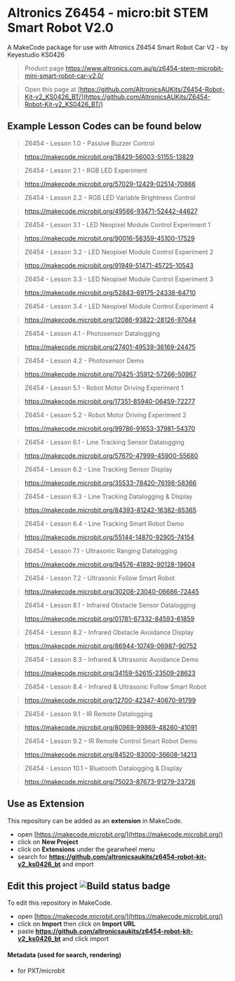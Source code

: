 # Altronics Z6454 - micro:bit STEM Smart Robot V2.0

A MakeCode package for use with Altronics Z6454 Smart Robot Car V2 - by Keyestudio KS0426

> Product page https://www.altronics.com.au/p/z6454-stem-microbit-mini-smart-robot-car-v2.0/


> Open this page at [https://github.com/AltronicsAUKits/Z6454-Robot-Kit-v2_KS0426_BT/](https://github.com/AltronicsAUKits/Z6454-Robot-Kit-v2_KS0426_BT/)

## Example Lesson Codes can be found below
> Z6454 - Lesson 1.0 - Passive Buzzer Control	

> https://makecode.microbit.org/18429-56003-51155-13829

> Z6454 - Lesson 2.1 - RGB LED Experiment	

> https://makecode.microbit.org/57029-12429-02514-70866

> Z6454 - Lesson 2.2 - RGB LED Variable Brightness Control

> https://makecode.microbit.org/49566-93471-52442-44627

> Z6454 - Lesson 3.1 - LED Neopixel Module Control Experiment 1	

> https://makecode.microbit.org/90016-58359-45100-17529

> Z6454 - Lesson 3.2 - LED Neopixel Module Control Experiment 2	

> https://makecode.microbit.org/91949-51471-45725-10543

> Z6454 - Lesson 3.3 - LED Neopixel Module Control Experiment 3	

> https://makecode.microbit.org/52843-69175-24338-64710

> Z6454 - Lesson 3.4 - LED Neopixel Module Control Experiment 4	

> https://makecode.microbit.org/12086-93822-28126-97044

> Z6454 - Lesson 4.1 - Photosensor Datalogging	

> https://makecode.microbit.org/27401-49539-36169-24475

> Z6454 - Lesson 4.2 - Photosensor Demo	

> https://makecode.microbit.org/70425-35912-57266-50967

> Z6454 - Lesson 5.1 - Robot Motor Driving Experiment 1	

> https://makecode.microbit.org/17351-85940-06459-72277

> Z6454 - Lesson 5.2 - Robot Motor Driving Experiment 2 	

> https://makecode.microbit.org/99786-91653-37981-54370

> Z6454 - Lesson 6.1 - Line Tracking Sensor Datalogging	

> https://makecode.microbit.org/57670-47999-45900-55680

> Z6454 - Lesson 6.2 - Line Tracking Sensor Display	

> https://makecode.microbit.org/35533-78420-76198-58366

> Z6454 - Lesson 6.3 - Line Tracking Datalogging & Display	

> https://makecode.microbit.org/84393-81242-16382-85365

> Z6454 - Lesson 6.4 - Line Tracking Smart Robot Demo 	

> https://makecode.microbit.org/55144-14870-92905-74154

> Z6454 - Lesson 7.1 - Ultrasonic Ranging Datalogging	

> https://makecode.microbit.org/94576-41892-90128-19604

> Z6454 - Lesson 7.2 - Ultrasonic Follow Smart Robot	

> https://makecode.microbit.org/30208-23040-06686-72445

> Z6454 - Lesson 8.1 - Infrared Obstacle Sensor Datalogging	

> https://makecode.microbit.org/01781-67332-84593-61859

> Z6454 - Lesson 8.2 - Infrared Obstacle Avoidance Display	

> https://makecode.microbit.org/86944-10749-06987-90752

> Z6454 - Lesson 8.3 - Infrared & Ultrasonic Avoidance Demo	

> https://makecode.microbit.org/34159-52615-23509-28623

> Z6454 - Lesson 8.4 - Infrared & Ultrasonic Follow Smart Robot	

> https://makecode.microbit.org/12700-42347-40670-91799

> Z6454 - Lesson 9.1 - IR Remote Datalogging	

> https://makecode.microbit.org/80969-99869-48260-41091

> Z6454 - Lesson 9.2 – IR Remote Control Smart Robot Demo	

> https://makecode.microbit.org/84520-83000-36608-14213

> Z6454 - Lesson 10.1 – Bluetooth Datalogging & Display	

> https://makecode.microbit.org/75023-87673-91279-23726

## Use as Extension

This repository can be added as an **extension** in MakeCode.

* open [https://makecode.microbit.org/](https://makecode.microbit.org/)
* click on **New Project**
* click on **Extensions** under the gearwheel menu
* search for **https://github.com/altronicsaukits/z6454-robot-kit-v2_ks0426_bt** and import

## Edit this project ![Build status badge](https://github.com/altronicsaukits/z6454-robot-kit-v2_ks0426_bt/workflows/MakeCode/badge.svg)

To edit this repository in MakeCode.

* open [https://makecode.microbit.org/](https://makecode.microbit.org/)
* click on **Import** then click on **Import URL**
* paste **https://github.com/altronicsaukits/z6454-robot-kit-v2_ks0426_bt** and click import

#### Metadata (used for search, rendering)

* for PXT/microbit
